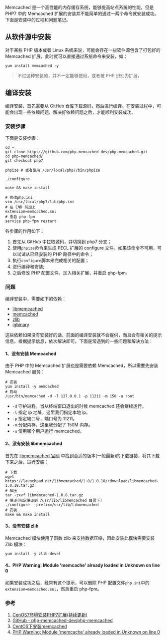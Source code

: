 Memcached 是一个高性能的内存缓存系统，能够提高站点系统的性能，但是 PHP7 中的 Memcached 扩展的安装并不能简单的通过一两个命令就安装成功。下面是安装中的过程和问题笔记。

## 从软件源中安装

对于某些 PHP 版本或者 Linux 系统来说，可能会存在一些软件源包含了打包好的 Memcached 扩展，此时就可以直接通过系统命令来安装，如：

```shell
yum install memcached -y
```

> 不过这种安装的，并不一定能够使用，或者被 PHP 识别为扩展。

## 编译安装

编译安装，首先需要从 GitHub 仓库下载源码，然后进行编译。在安装过程中，可能会出现一些依赖问题，解决好依赖问题之后，才能顺利安装成功。

### 安装步骤

下面是安装步骤：

```shell
cd ~
git clone https://github.com/php-memcached-dev/php-memcached.git
cd php-memcached/
git checkout php7

phpize # 或者使用 /usr/local/php7/bin/phpize

./configure

make && make install

# 修改php.ini
vim /usr/local/php7/lib/php.ini
# 在 END 前加上
extension=memcached.so;
# 重启 php-fpm
service php-fpm restart
```

各步骤的作用如下：

1. 首先从 GitHub 中拉取源码，并切换到 php7 分支；
2. 使用`phpize`命令来生成 PECL 扩展的 configure 文件，如果该命令不可用，可以试试从已经安装的 PHP 路径中的命令；
3. 执行`configure`脚本来完成相关的配置；
4. 进行编译和安装;
5. 之后修改 PHP 配置文件，加入相关扩展，并重启 php-fpm。

### 问题

编译安装中，需要如下的依赖：

* [libmemcached](http://libmemcached.org/libMemcached.html)
* [memcached](http://memcached.org/)
* [zlib](http://www.zlib.net/)
* [igbinary](https://github.com/igbinary/igbinary)

这些依赖如果没有安装好的话，前面的编译安装就不会提供，而且会有相关的提示信息。根据提示信息，依次解决即可。下面是常遇到的一些问题和解决方法：

#### 1、没有安装 Memcached

由于 PHP 中的 Memcached 扩展也是需要依赖 Memcached，所以需要先安装 Memcached 服务：

```shell
# 安装
yum install -y memcached
# 启动
/usr/bin/memcached -d -l 127.0.0.1 -p 11211 -m 150 -u root
```

* `-d` 守护进程。当从终端窗口退出的时候 memcached 还会继续运行。
* `-l` 指定 ip 地址，这里我们指定本地 ip。
* `-p` 指定端口号，端口号为 11211。
* `-m` 分配内存，这里我分配了 150M 内存。
* `-u` 使用哪个用户运行 memcached。

#### 2、没有安装 libmemcached

首先在 [libmemcached 官网](https://launchpad.net/libmemcached/+download) 中找到合适的版本(一般最新)的下载链接，将其下载下来之后，进行安装：

```shell
# 下载
wget https://launchpad.net/libmemcached/1.0/1.0.18/+download/libmemcached-1.0.18.tar.gz
# 解压
tar -zxvf libmemcached-1.0.8.tar.gz
# 编译(指定编译到 /usr/lib/libmemcached 目录下)
./configure --prefix=/usr/lib/libmemcached
# 安装
make && make install
```

#### 3、没有安装 zlib

Memcached 模块使用了函数 zlib 来支持数据压缩，因此安装此模块需要安装 Zlib 模块：

```shell
yum install -y zlib-devel
```

#### 4、PHP Warning: Module 'memcache' already loaded in Unknown on line 0

如果安装成功之后，经常有这个提示，可以删除 PHP 配置文件`php.ini`中的`extension=memcached.so;`，然后重启 php-fpm。

### 参考

1. [CenOS7环境安装PHP7扩展(持续更新)](https://hanxv.cn/archives/25.html#memcached)
2. [GitHub - php-memcached-dev/php-memcached](https://github.com/php-memcached-dev/php-memcached/tree/php7)
3. [CentOS下安装memcached](http://blog.csdn.net/sinat_21125451/article/details/50983343)
4. [PHP Warning: Module 'memcache' already loaded in Unknown on line 0](http://forums.nzedb.com/index.php?topic=643.0)

